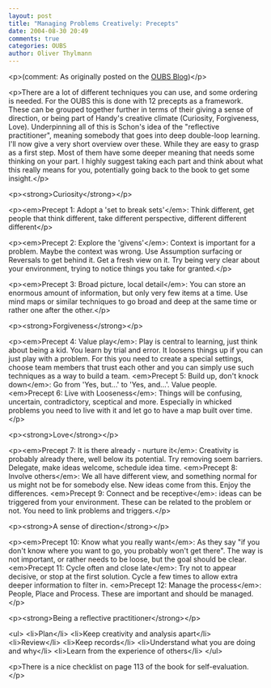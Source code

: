 ```yaml
---
layout: post
title: "Managing Problems Creatively: Precepts"
date: 2004-08-30 20:49
comments: true
categories: OUBS
author: Oliver Thylmann
---
```



&lt;p&gt;(comment: As originally posted on the [OUBS Blog](http://blog.thylmann.net/category/oubs/))&lt;/p&gt;

&lt;p&gt;There are a lot of different techniques you can use, and some ordering is needed. For the OUBS this is done with 12 precepts as a framework. These can be grouped together further in terms of their giving a sense of direction, or being part of Handy's creative climate (Curiosity, Forgiveness, Love). Underpinning all of this is Schon's idea of the &quot;reflective practitioner&quot;, meaning somebody that goes into deep double-loop learning.
I'll now give a very short overview over these. While they are easy to grasp as a first step. Most of them have some deeper meaning that needs some thinking on your part. I highly suggest taking each part and think about what this really means for you, potentially going back to the book to get some insight.&lt;/p&gt;

&lt;p&gt;&lt;strong&gt;Curiosity&lt;/strong&gt;&lt;/p&gt;

&lt;p&gt;&lt;em&gt;Precept 1: Adopt a 'set to break sets'&lt;/em&gt;: Think different, get people that think different, take different perspective, different different different&lt;/p&gt;

&lt;p&gt;&lt;em&gt;Precept 2: Explore the 'givens'&lt;/em&gt;: Context is important for a problem. Maybe the context was wrong. Use Assumption surfacing or Reversals to get behind it. Get a fresh view on it. Try being very clear about your environment, trying to notice things you take for granted.&lt;/p&gt;

&lt;p&gt;&lt;em&gt;Precept 3: Broad picture, local detail&lt;/em&gt;: You can store an enormous amount of information, but only very few items at a time. Use mind maps or similar techniques to go broad and deep at the same time or rather one after the other.&lt;/p&gt;

&lt;p&gt;&lt;strong&gt;Forgiveness&lt;/strong&gt;&lt;/p&gt;

&lt;p&gt;&lt;em&gt;Precept 4: Value play&lt;/em&gt;: Play is central to learning, just think about being a kid. You learn by trial and error. It loosens things up if you can just play with a problem. For this you need to create a special settings, choose team members that trust each other and you can simply use such techniques as a way to build a team.
&lt;em&gt;Precept 5: Build up, don't knock down&lt;/em&gt;: Go from 'Yes, but...' to 'Yes, and...'. Value people.
&lt;em&gt;Precept 6: Live with Looseness&lt;/em&gt;: Things will be confusing, uncertain, contradictory, sceptical and more. Especially in whicked problems you need to live with it and let go to have a map built over time.&lt;/p&gt;

&lt;p&gt;&lt;strong&gt;Love&lt;/strong&gt;&lt;/p&gt;

&lt;p&gt;&lt;em&gt;Precept 7: It is there already - nurture it&lt;/em&gt;: Creativity is probably already there, well below its potential. Try removing soem barriers. Delegate, make ideas welcome, schedule idea time.
&lt;em&gt;Precept 8: Involve others&lt;/em&gt;: We all have different view, and something normal for us might not be for somebody else. New ideas come from this. Enjoy the differences.
&lt;em&gt;Precept 9: Connect and be receptive&lt;/em&gt;: ideas can be triggered from your environment. These can be related to the problem or not. You need to link problems and triggers.&lt;/p&gt;

&lt;p&gt;&lt;strong&gt;A sense of direction&lt;/strong&gt;&lt;/p&gt;

&lt;p&gt;&lt;em&gt;Precept 10: Know what you really want&lt;/em&gt;: As they say &quot;if you don't know where you want to go, you probably won't get there&quot;. The way is not important, or rather needs to be loose, but the goal should be clear.
&lt;em&gt;Precept 11: Cycle often and close late&lt;/em&gt;: Try not to appear decisive, or stop at the first solution. Cycle a few times to allow extra deeper information to filter in.
&lt;em&gt;Precept 12: Manage the process&lt;/em&gt;: People, Place and Process. These are important and should be managed.&lt;/p&gt;

&lt;p&gt;&lt;strong&gt;Being a reflective practitioner&lt;/strong&gt;&lt;/p&gt;

&lt;ul&gt;
&lt;li&gt;Plan&lt;/li&gt;
&lt;li&gt;Keep creativity and analysis apart&lt;/li&gt;
&lt;li&gt;Review&lt;/li&gt;
&lt;li&gt;Keep records&lt;/li&gt;
&lt;li&gt;Understand what you are doing and why&lt;/li&gt;
&lt;li&gt;Learn from the experience of others&lt;/li&gt;
&lt;/ul&gt;

&lt;p&gt;There is a nice checklist on page 113 of the book for self-evaluation.&lt;/p&gt;



